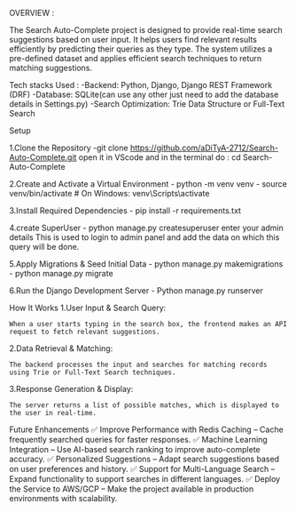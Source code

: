 OVERVIEW :

The Search Auto-Complete project is designed to provide real-time search suggestions based on user input. It helps users find relevant results efficiently by predicting their queries as they type. The system utilizes a pre-defined dataset and applies efficient search techniques to return matching suggestions.

Tech stacks Used : 
-Backend: Python, Django, Django REST Framework (DRF)
-Database: SQLite(can use any other just need to add the database details in Settings.py)
-Search Optimization: Trie Data Structure or Full-Text Search

Setup

1.Clone the Repository
	-git clone https://github.com/aDiTyA-2712/Search-Auto-Complete.git
	open it in VScode and in the terminal do : cd Search-Auto-Complete
	
2.Create and Activate a Virtual Environment
	- python -m venv venv
	- source venv/bin/activate  # On Windows: venv\Scripts\activate
	
3.Install Required Dependencies	
	- pip install -r requirements.txt
	
4.create SuperUser
	- python manage.py createsuperuser
	enter your admin details
	This is used to login to admin panel and add the data on which this query will be done.

5.Apply Migrations & Seed Initial Data
	- python manage.py makemigrations
	- python manage.py migrate
	
6.Run the Django Development Server
	- Python manage.py runserver
	
How It Works
1.User Input & Search Query:

	When a user starts typing in the search box, the frontend makes an API request to fetch relevant suggestions.
	
2.Data Retrieval & Matching:

	The backend processes the input and searches for matching records using Trie or Full-Text Search techniques.
	

3.Response Generation & Display:

	The server returns a list of possible matches, which is displayed to the user in real-time.

Future Enhancements
✅ Improve Performance with Redis Caching – Cache frequently searched queries for faster responses.
✅ Machine Learning Integration – Use AI-based search ranking to improve auto-complete accuracy.
✅ Personalized Suggestions – Adapt search suggestions based on user preferences and history.
✅ Support for Multi-Language Search – Expand functionality to support searches in different languages.
✅ Deploy the Service to AWS/GCP – Make the project available in production environments with scalability.
